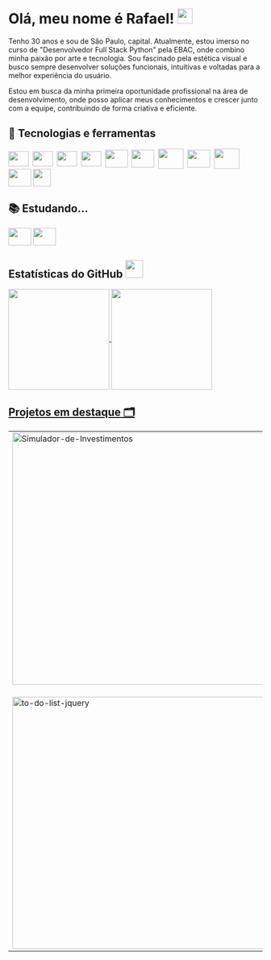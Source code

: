 # Olá, meu nome é Rafael! <img src="https://raw.githubusercontent.com/MartinHeinz/MartinHeinz/master/wave.gif" width="30px" height="30px" />
Tenho 30 anos e sou de São Paulo, capital. Atualmente, estou imerso no curso de "Desenvolvedor Full Stack Python" pela EBAC, onde combino minha paixão por arte e tecnologia. Sou fascinado pela estética visual e busco sempre desenvolver soluções funcionais, intuitivas e voltadas para a melhor experiência do usuário.

Estou em busca da minha primeira oportunidade profissional na área de desenvolvimento, onde posso aplicar meus conhecimentos e crescer junto com a equipe, contribuindo de forma criativa e eficiente.





## 🔧 Tecnologias e ferramentas 
<img align="center" src="https://cdn.jsdelivr.net/gh/devicons/devicon@latest/icons/git/git-original.svg" width="40" height="30" style="max-width: 100%;"/>&nbsp;
<img align="center" src="https://cdn.jsdelivr.net/gh/devicons/devicon@latest/icons/html5/html5-original.svg" width="40" height="30" style="max-width: 100%;"/>&nbsp;
<img align="center" src="https://cdn.jsdelivr.net/gh/devicons/devicon@latest/icons/css3/css3-original.svg" width="40" height="30" style="max-width: 100%;"/>&nbsp;
<img align="center" src="https://cdn.jsdelivr.net/gh/devicons/devicon@latest/icons/javascript/javascript-original.svg" width="40" height="30" style="max-width: 100%;"/>&nbsp;
<img align="center" src="https://cdn.jsdelivr.net/gh/devicons/devicon@latest/icons/jquery/jquery-plain-wordmark.svg" width="45" height="35" style="max-width: 100%;"/>&nbsp; 
<img align="center" src="https://cdn.jsdelivr.net/gh/devicons/devicon@latest/icons/bootstrap/bootstrap-original-wordmark.svg" width="45" height="35" style="max-width: 100%;"/>&nbsp; 
<img align="center" src="https://cdn.jsdelivr.net/gh/devicons/devicon@latest/icons/sass/sass-original.svg" width="50" height="40" style="max-width: 100%;"/>&nbsp; 
<img align="center" src="https://cdn.jsdelivr.net/gh/devicons/devicon@latest/icons/gulp/gulp-plain.svg" width="45" height="35" style="max-width: 100%;"/>&nbsp; 
<img align="center" src="https://cdn.jsdelivr.net/gh/devicons/devicon@latest/icons/less/less-plain-wordmark.svg" width="50" height="40" style="max-width: 100%;"/>&nbsp;
<img align="center" src="https://cdn.jsdelivr.net/gh/devicons/devicon@latest/icons/grunt/grunt-original.svg" width="45" height="35" style="max-width: 100%;"/>
<img align="center" src="https://cdn.jsdelivr.net/gh/devicons/devicon@latest/icons/npm/npm-original-wordmark.svg"  height="35" style="max-width: 100%;" />
          

## 📚 Estudando... 
<div >
          <img align="center"  src="https://cdn.jsdelivr.net/gh/devicons/devicon@latest/icons/typescript/typescript-original.svg" width="45" height="35" style="max-width: 100%;" />
          <img align="center"  src="https://cdn.jsdelivr.net/gh/devicons/devicon@latest/icons/react/react-original.svg" width="45" height="35" style="max-width: 100%;" />
</div>
          

## Estatísticas do GitHub  <img src="https://i.pinimg.com/originals/65/c4/f4/65c4f452571be1261e9c623f7da488ac.gif" width=35px />

<div>
<a href="https://github.com/rafael-bs009">
<img loading="lazy" height=200 align="center" src="https://github-readme-stats.vercel.app/api?username=rafael-bs009&show_icons=true&theme=gotham&bg_color=00000000&include_all_commits=true&count_private=true&hide_border=true&locale=pt-br&hide_rank=false&hide_title=true&rank_icon=github"/>

<img loading="lazy" height=200 align="center" src="https://github-readme-stats.vercel.app/api/top-langs/?username=rafael-bs009&langs_count=8&theme=gotham&bg_color=00000000&hide_border=true&locale=pt-br"/>
</div>
          
## Projetos em destaque 🗂️ 

|  |  |
|-----------|-----------|
| <a href="https://github.com/rafael-bs009/Simulador-de-Investimentos"><img src="https://github-readme-stats.vercel.app/api/pin/?username=rafael-bs009&repo=Simulador-de-Investimentos&theme=gotham" alt="Simulador-de-Investimentos" style="width: 500px;"/></a> | <a href="https://github.com/Rafael-Bs009/flipside-website"><img src="https://github-readme-stats.vercel.app/api/pin/?username=rafael-bs009&repo=flipside-website&theme=gotham" alt="projeto_agenda_de_contatos" style="width: 500px;"/></a> |
|  |  |
|  |  |
|  |  |
| <a href="https://github.com/Rafael-Bs009/dropmic-website"><img src="https://github-readme-stats.vercel.app/api/pin/?username=rafael-bs009&repo=dropmic-website&theme=gotham" alt="to-do-list-jquery" style="width: 500px;"/></a> | <a href="https://github.com/rafael-bs009/Gentlemen-Barbershop-Website"><img src="https://github-readme-stats.vercel.app/api/pin/?username=rafael-bs009&repo=Gentlemen-Barbershop-Website&theme=gotham" alt="to-do-list-jquery" style="width: 500px;"/></a>







<!--
**Rafael-Bs009/Rafael-Bs009** is a ✨ _special_ ✨ repository because its `README.md` (this file) appears on your GitHub profile.

Here are some ideas to get you started:

- 🔭 I’m currently working on ...
- 🌱 I’m currently learning ...
- 👯 I’m looking to collaborate on ...
- 🤔 I’m looking for help with ...
- 💬 Ask me about ...
- 📫 How to reach me: ...
- 😄 Pronouns: ...
- ⚡ Fun fact: ...
-->
